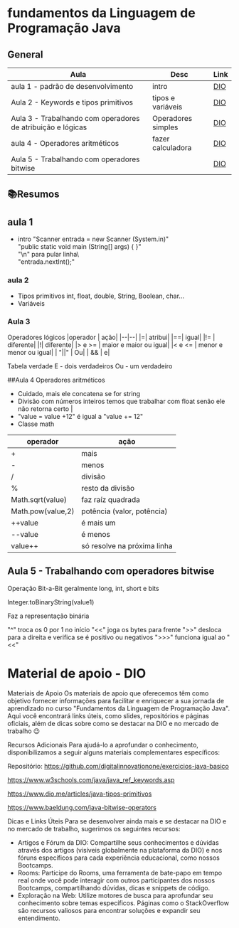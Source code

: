 # fundamentos da Linguagem de Programação Java


## General

|Aula|Desc|Link|
|---|---|---|
|aula 1 - padrão de desenvolvimento | intro| [DIO](https://web.dio.me/track/santander-2025-java-back-end/course/87b5f3d6-1ac7-4f86-89f2-a149794b26c2/learning/19451f79-b808-4284-bdc1-90ab09e7926d?autoplay=1)|
| Aula 2 - Keywords e tipos primitivos | tipos e variáveis | [DIO](https://web.dio.me/track/santander-2025-java-back-end/course/87b5f3d6-1ac7-4f86-89f2-a149794b26c2/learning/ee66a618-86b7-4ee6-9b7b-8567960ad746?autoplay=1)
| Aula 3 - Trabalhando com operadores de atribuição e lógicas | Operadores simples | [DIO](https://web.dio.me/track/santander-2025-java-back-end/course/87b5f3d6-1ac7-4f86-89f2-a149794b26c2/learning/fe92dd91-7304-415f-a35c-1d75e53cb22b?autoplay=1)|
| aula 4 - Operadores aritméticos | fazer calculadora | [DIO](https://web.dio.me/track/santander-2025-java-back-end/course/87b5f3d6-1ac7-4f86-89f2-a149794b26c2/learning/4d4d8e8e-fb65-4074-a941-d7cdfb71efc5?autoplay=1)| 
| Aula 5 - Trabalhando com operadores bitwise| |[DIO](https://web.dio.me/track/santander-2025-java-back-end/course/87b5f3d6-1ac7-4f86-89f2-a149794b26c2/learning/063222d1-e3ba-41cd-8eec-658cf9ec1c95?autoplay=1)|


## 📚Resumos

## aula 1
- intro
"Scanner entrada = new Scanner (System.in)"\
"public static void main (String[] args) {
}"\
"\n" para pular linha\  
"entrada.nextInt();"


### aula 2
- Tipos primitivos
int, float, double, String, Boolean, char...
- Variáveis


### Aula 3

Operadores lógicos 
|operador | ação|
|--|--|
|=| atribui|
|==| igual|
|!= | diferente|
|!| diferente|
|> e >= | maior e maior ou igual|
|< e <= | menor e menor ou igual|
| "||" | Ou|
| && | e|

Tabela verdade
E - dois verdadeiros
Ou - um verdadeiro

##Aula 4 Operadores aritméticos

- Cuidado, mais ele concatena se for string
- Divisão com números inteiros temos que trabalhar com float senão ele não retorna certo | 
- "value = value +12" é igual a "value += 12"
- Classe math


|operador | ação|
|--|--|
|+| mais|
|- | menos|
|/|divisão|
| %| resto da divisão|
| Math.sqrt(value) | faz raíz quadrada|
| Math.pow(value,2)| potência (valor, potência)|
| ++value | é mais um|
|--value| é menos |
|value++ | só resolve na próxima linha|

## Aula 5 - Trabalhando com operadores bitwise
Operação Bit-a-Bit 
geralmente long, int, short e bits

Integer.toBinaryString(value1)

Faz a representação binária

"^" troca os 0 por 1 no início
"<<" joga os bytes para frente
">>" desloca para a direita e verifica se é positivo ou negativos
">>>" funciona igual ao "<<" 

# Material de apoio - DIO

Materiais de Apoio
Os materiais de apoio que oferecemos têm como objetivo fornecer informações para facilitar e enriquecer a sua jornada de aprendizado no curso "Fundamentos da Linguagem de Programação Java". Aqui você encontrará links úteis, como slides, repositórios e páginas oficiais, além de dicas sobre como se destacar na DIO e no mercado de trabalho 😉


Recursos Adicionais
Para ajudá-lo a aprofundar o conhecimento, disponibilizamos a seguir alguns materiais complementares específicos:

Repositório: https://github.com/digitalinnovationone/exercicios-java-basico

https://www.w3schools.com/java/java_ref_keywords.asp

https://www.dio.me/articles/java-tipos-primitivos

https://www.baeldung.com/java-bitwise-operators
 

Dicas e Links Úteis
Para se desenvolver ainda mais e se destacar na DIO e no mercado de trabalho, sugerimos os seguintes recursos:

- Artigos e Fórum da DIO: Compartilhe seus conhecimentos e dúvidas através dos artigos (visíveis globalmente na plataforma da DIO) e nos fóruns específicos para cada experiência educacional, como nossos Bootcamps.
- Rooms: Participe do Rooms, uma ferramenta de bate-papo em tempo real onde você pode interagir com outros participantes dos nossos Bootcamps, compartilhando dúvidas, dicas e snippets de código.
- Exploração na Web: Utilize motores de busca para aprofundar seu conhecimento sobre temas específicos. Páginas como o StackOverflow são recursos valiosos para encontrar soluções e expandir seu entendimento.
